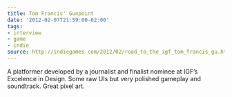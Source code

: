 ```yaml
---
title: Tom Francis' Gunpoint
date: '2012-02-07T21:59:00-02:00'
tags:
- interview
- game
- indie
source: http://indiegames.com/2012/02/road_to_the_igf_tom_francis_gu.html
---
```

A platformer developed by a journalist and finalist nominee at IGF’s Excelence in Design. Some raw UIs but very polished gameplay and soundtrack. Great pixel art.
